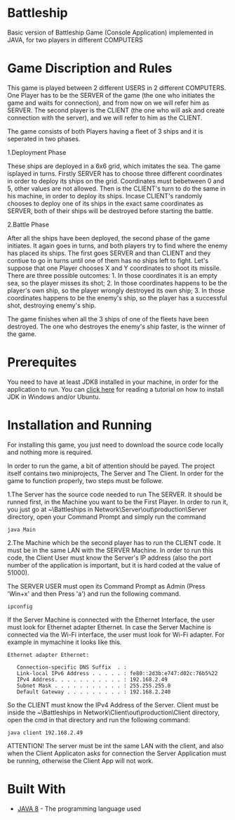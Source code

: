 # Battleship
Basic version of Battleship Game (Console Application) implemented in JAVA, for two players in different COMPUTERS

# Game Discription and Rules

This game is played between 2 different USERS in 2 different COMPUTERS. One Player has to be the SERVER of the game (the one who
initiates the game and waits for connection), and from now on we will refer him as SERVER. The second player is the CLIENT (the one who
will ask and create connection with the server), and we will refer to him as the CLIENT. 

The game consists of both Players having a fleet of 3 ships and it is seperated in two phases. 

1.Deployment Phase

  These ships are deployed in a 6x6 grid, which imitates the sea. The game isplayed in turns. Firstly SERVER has to choose three different 
  coordinates in order to deploy its ships on the grid. Coordinates must bebetween 0 and 5, other values are not allowed. Then is the 
  CLIENT's turn to do the same in his machine, in order to deploy its ships. Incase CLIENT's randomly chooses to deploy one of its ships 
  in the exact same coordinates as SERVER, both of their ships will be destroyed before starting the battle.

2.Battle Phase

  After all the ships have been deployed, the second phase of the game initiates. It again goes in turns, and both players try to find
  where the enemy has placed its ships. The first goes SERVER and than CLIENT and they contiue to go in turns until one of them has no
  ships left to fight.
  Let's suppose that one Player chooses X and Y coordinates to shoot its missile. There are three possible outcomes: 1. In those 
  coordinates it is an empty sea, so the player misses its shot; 2. In those coordinates happens to be the player's own ship, so the 
  player wrongly destroyed its own ship; 3. In those coordinates happens to be the enemy's ship, so the player has a successful shot,
  destroying enemy's ship.
 
The game finishes when all the 3 ships of one of the fleets have been destroyed. The one who destroyes the enemy's ship faster, is the
winner of the game.

# Prerequites
You need to have at least JDK8 installed in your machine, in order for the application to run. You can [click here](https://www3.ntu.edu.sg/home/ehchua/programming/howto/JDK_Howto.html)
for reading a tutorial on how to install JDK in Windows and/or Ubuntu.

# Installation and Running

For installing this game, you just need to download the source code locally and nothing more is required.

In order to run the game, a bit of attention should be payed. The project itself contains two miniprojects, The Server and The Client.
In order for the game to function properly, two steps must be followe.

1.The Server has the source code needed to run The SERVER. It should be runned first, in the Machine you want to be the First Player.
In order to run it, you just go at ~\Battleships in Network\Server\out\production\Server directory, open your Command Prompt and
simply run the command
    
    java Main
 
2.The Machine which be the second player has to run the CLIENT code. It must be in the same LAN with the SERVER Machine. 
In order to run this code, the Client User must know the Server's IP address (also the port number of the application is important,
but it is hard coded at the value of 51000).

The SERVER USER must open its Command Prompt as Admin (Press 'Win+x' and then Press 'a') and run the following command. 

    ipconfig
    
If the Server Machine is connected with the Ethernet Interface, the user must look for Ethernet adapter Ethernet. In case 
the Server Machine is connected via the Wi-Fi interface, the user must look for Wi-Fi adapter. For example in mymachine it looks
like this.

    Ethernet adapter Ethernet:

       Connection-specific DNS Suffix  . :
       Link-local IPv6 Address . . . . . : fe80::2d3b:e747:d02c:76b5%22
       IPv4 Address. . . . . . . . . . . : 192.168.2.49
       Subnet Mask . . . . . . . . . . . : 255.255.255.0
       Default Gateway . . . . . . . . . : 192.168.2.240


So the CLIENT must know the IPv4 Address of the Server. Client must be inside the ~\Battleships in Network\Client\out\production\Client
directory, open the cmd in that directory and run the following command:

    java client 192.168.2.49

ATTENTION! The server must be int the same LAN with the client, and also when the Client Applicaton asks for connection the Server 
Application must be running, otherwise the Client App will not work.

# Built With

* [JAVA 8](https://www.java.com/en/download/) - The programming language used

